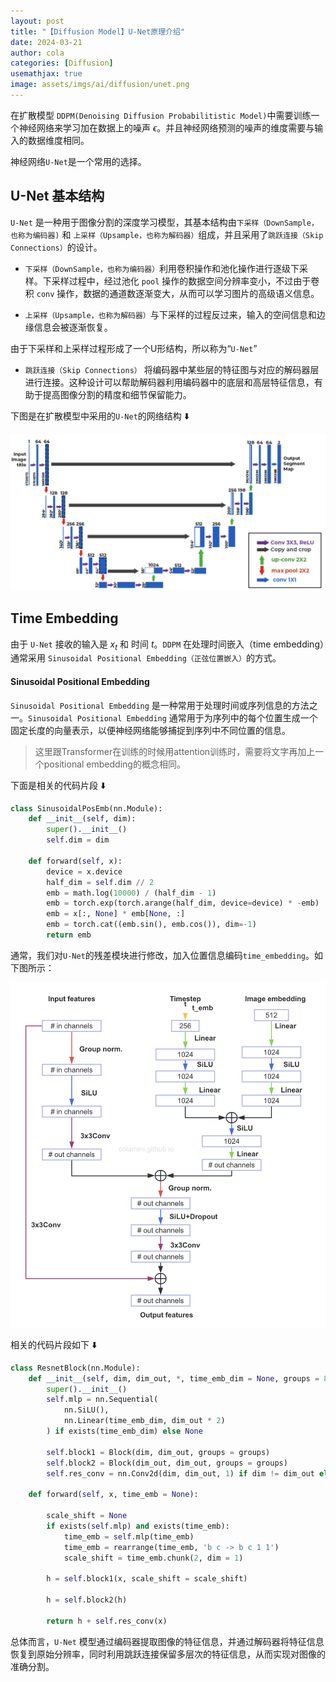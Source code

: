 ```yaml
---
layout: post
title: "【Diffusion Model】U-Net原理介绍"
date: 2024-03-21
author: cola
categories: [Diffusion]
usemathjax: true
image: assets/imgs/ai/diffusion/unet.png
---
```


在扩散模型 `DDPM(Denoising Diffusion Probabilitistic Model)`中需要训练一个神经网络来学习加在数据上的噪声 $\epsilon$。并且神经网络预测的噪声的维度需要与输入的数据维度相同。

神经网络`U-Net`是一个常用的选择。

## U-Net 基本结构

`U-Net` 是一种用于图像分割的深度学习模型，其基本结构由`下采样（DownSample，也称为编码器)` 和 `上采样（Upsample，也称为解码器）`组成，并且采用了`跳跃连接（Skip Connections）`的设计。

- `下采样（DownSample，也称为编码器）`利用卷积操作和池化操作进行逐级下采样。下采样过程中，经过池化 `pool` 操作的数据空间分辨率变小，不过由于卷积 `conv` 操作，数据的通道数逐渐变大，从而可以学习图片的高级语义信息。

- `上采样（Upsample，也称为解码器）`与下采样的过程反过来，输入的空间信息和边缘信息会被逐渐恢复。

由于下采样和上采样过程形成了一个U形结构，所以称为“`U-Net`”

- `跳跃连接（Skip Connections）` 将编码器中某些层的特征图与对应的解码器层进行连接。这种设计可以帮助解码器利用编码器中的底层和高层特征信息，有助于提高图像分割的精度和细节保留能力。


下图是在扩散模型中采用的`U-Net`的网络结构 ⬇️

<img src="/assets/imgs/ai/diffusion/unet.png" />

## Time Embedding

由于 `U-Net` 接收的输入是 $x_t$ 和 时间 $t$。`DDPM` 在处理时间嵌入（time embedding）通常采用 `Sinusoidal Positional Embedding（正弦位置嵌入）`的方式。

#### Sinusoidal Positional Embedding
`Sinusoidal Positional Embedding` 是一种常用于处理时间或序列信息的方法之一。`Sinusoidal Positional Embedding` 通常用于为序列中的每个位置生成一个固定长度的向量表示，以便神经网络能够捕捉到序列中不同位置的信息。

> 这里跟Transformer在训练的时候用attention训练时，需要将文字再加上一个positional embedding的概念相同。

下面是相关的代码片段 ⬇️
```python
class SinusoidalPosEmb(nn.Module):
    def __init__(self, dim):
        super().__init__()
        self.dim = dim

    def forward(self, x):
        device = x.device
        half_dim = self.dim // 2
        emb = math.log(10000) / (half_dim - 1)
        emb = torch.exp(torch.arange(half_dim, device=device) * -emb)
        emb = x[:, None] * emb[None, :]
        emb = torch.cat((emb.sin(), emb.cos()), dim=-1)
        return emb
```


通常，我们对`U-Net`的残差模块进行修改，加入位置信息编码`time_embedding`。如下图所示：

<img src="/assets/imgs/ai/diffusion/unet-resnet.png" />

相关的代码片段如下 ⬇️
```python
class ResnetBlock(nn.Module):
    def __init__(self, dim, dim_out, *, time_emb_dim = None, groups = 8):
        super().__init__()
        self.mlp = nn.Sequential(
            nn.SiLU(),
            nn.Linear(time_emb_dim, dim_out * 2)
        ) if exists(time_emb_dim) else None

        self.block1 = Block(dim, dim_out, groups = groups)
        self.block2 = Block(dim_out, dim_out, groups = groups)
        self.res_conv = nn.Conv2d(dim, dim_out, 1) if dim != dim_out else nn.Identity()

    def forward(self, x, time_emb = None):

        scale_shift = None
        if exists(self.mlp) and exists(time_emb):
            time_emb = self.mlp(time_emb)
            time_emb = rearrange(time_emb, 'b c -> b c 1 1')
            scale_shift = time_emb.chunk(2, dim = 1)

        h = self.block1(x, scale_shift = scale_shift)

        h = self.block2(h)

        return h + self.res_conv(x)
```

总体而言，`U-Net` 模型通过编码器提取图像的特征信息，并通过解码器将特征信息恢复到原始分辨率，同时利用跳跃连接保留多层次的特征信息，从而实现对图像的准确分割。
